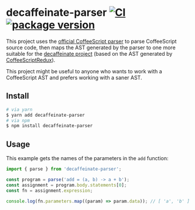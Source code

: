 # decaffeinate-parser [![CI](https://github.com/decaffeinate/decaffeinate-parser/actions/workflows/ci.yml/badge.svg)](https://github.com/decaffeinate/decaffeinate-parser/actions/workflows/ci.yml) [![package version](https://badge.fury.io/js/decaffeinate-parser.svg)](https://badge.fury.io/js/decaffeinate-parser)

This project uses the [official CoffeeScript
parser](https://github.com/jashkenas/coffeescript) to parse CoffeeScript source
code, then maps the AST generated by the parser to one more suitable for the
[decaffeinate project](https://github.com/eventualbuddha/decaffeinate) (based on
the AST generated by
[CoffeeScriptRedux](https://github.com/michaelficarra/CoffeeScriptRedux)).

This project might be useful to anyone who wants to work with a CoffeeScript
AST and prefers working with a saner AST.

## Install

```bash
# via yarn
$ yarn add decaffeinate-parser
# via npm
$ npm install decaffeinate-parser
```

## Usage

This example gets the names of the parameters in the `add` function:

```js
import { parse } from 'decaffeinate-parser';

const program = parse('add = (a, b) -> a + b');
const assignment = program.body.statements[0];
const fn = assignment.expression;

console.log(fn.parameters.map((param) => param.data)); // [ 'a', 'b' ]
```
